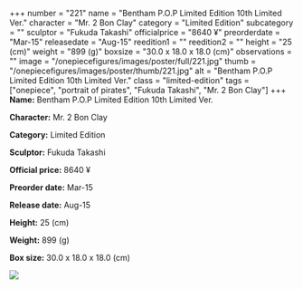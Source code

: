 +++
number = "221"
name = "Bentham P.O.P Limited Edition 10th Limited Ver."
character = "Mr. 2 Bon Clay"
category = "Limited Edition"
subcategory = ""
sculptor = "Fukuda Takashi"
officialprice = "8640 ¥"
preorderdate = "Mar-15"
releasedate = "Aug-15"
reedition1 = ""
reedition2 = ""
height = "25 (cm)"
weight = "899 (g)"
boxsize = "30.0 x 18.0 x 18.0 (cm)"
observations = ""
image = "/onepiecefigures/images/poster/full/221.jpg"
thumb = "/onepiecefigures/images/poster/thumb/221.jpg"
alt = "Bentham P.O.P Limited Edition 10th Limited Ver."
class = "limited-edition"
tags = ["onepiece", "portrait of pirates", "Fukuda Takashi", "Mr. 2 Bon Clay"]
+++
**Name:** Bentham P.O.P Limited Edition 10th Limited Ver.

**Character:** Mr. 2 Bon Clay

**Category:** Limited Edition 

**Sculptor:** Fukuda Takashi

**Official price:** 8640 ¥

**Preorder date:** Mar-15

**Release date:** Aug-15

**Height:** 25 (cm)

**Weight:** 899 (g)

**Box size:** 30.0 x 18.0 x 18.0 (cm)

<img src="/onepiecefigures/images/poster/thumb/221.jpg">